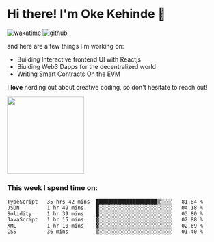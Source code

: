 # Hi there! I'm Oke Kehinde :cowboy_hat_face:

[![wakatime](https://wakatime.com/badge/user/5f3f42a0-7b4f-4c4b-b2da-012c5ac2fa62.svg)](https://wakatime.com/@5f3f42a0-7b4f-4c4b-b2da-012c5ac2fa62)
[![github](https://img.shields.io/github/followers/okeken?logo=github&style=plastic)](https://github.com/okeken?tab=followers)

and here are a few things I'm working on:

- Building Interactive frontend UI with Reactjs
- Biulding Web3 Dapps for the decentralized world
- Writing Smart Contracts On the EVM

I **love** nerding out about creative coding, so don't hesitate to reach out!


<img height="180em" src="https://github-readme-stats.vercel.app/api?username=okeken&show_icons=true&hide_border=true&&count_private=true&include_all_commits=true" />

### This week I spend time on:

<!--START_SECTION:waka-->

```text
TypeScript   35 hrs 42 mins  ████████████████████▒░░░░   81.84 %
JSON         1 hr 49 mins    █░░░░░░░░░░░░░░░░░░░░░░░░   04.18 %
Solidity     1 hr 39 mins    █░░░░░░░░░░░░░░░░░░░░░░░░   03.80 %
JavaScript   1 hr 15 mins    ▓░░░░░░░░░░░░░░░░░░░░░░░░   02.88 %
XML          1 hr 10 mins    ▓░░░░░░░░░░░░░░░░░░░░░░░░   02.69 %
CSS          36 mins         ▒░░░░░░░░░░░░░░░░░░░░░░░░   01.40 %
```

<!--END_SECTION:waka-->
